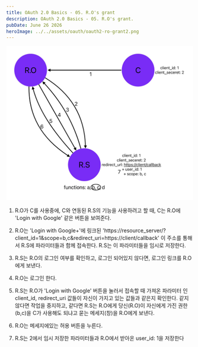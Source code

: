 ```yaml
---
title: OAuth 2.0 Basics - 05. R.O's grant
description: OAuth 2.0 Basics - 05. R.O's grant.
pubDate: June 26 2026
heroImage: ../../assets/oauth/oauth2-ro-grant2.png
---
```

![oauth2-ro-grant](../../assets/oauth/oauth2-ro-grant.jpg)
1. R.O가 C를 사용중에, C와 연동된 R.S의 기능을 사용하려고 할 때, C는 R.O에 'Login with Google' 같은 버튼을 보여준다.

2. R.O는 'Login with Google+'에 링크된 'https://resource_server/?client_id=1&scope=b,c&redirect_uri=https://client/callback' 이 주소를 통해서 R.S에 파라미터들과 함께 접속한다. R.S는 이 파라미터들을 임시로 저장한다.

3. R.S는 R.O의 로그인 여부를 확인하고, 로그인 되어있지 않다면, 로그인 링크를 R.O에게 보낸다.

4. R.O는 로그인 한다.

5. R.S는 R.O가 'Login with Google' 버튼을 눌러서 접속할 때 가져온 파라미터 인 client_id, redirect_uri 값들이 자신이 가지고 있는 값들과 같은지 확인한다. 같지 않다면 작업을 중지하고, 같다면 R.S는 R.O에게 당신(R.O)이 자신에게 가진 권한(b,c)을 C가 사용해도 되냐고 묻는 메세지(창)을 R.O에게 보낸다.

6. R.O는 메세지에있는 허용 버튼을 누른다.

7. R.S는 2에서 임시 저장한 파라미터들과 R.O에서 받아온 user_id: 1을 저장한다


